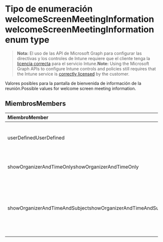 # <a name="welcomescreenmeetinginformation-enum-type"></a><span data-ttu-id="91489-101">Tipo de enumeración welcomeScreenMeetingInformation</span><span class="sxs-lookup"><span data-stu-id="91489-101">welcomeScreenMeetingInformation enum type</span></span>

> <span data-ttu-id="91489-102">**Nota:** El uso de las API de Microsoft Graph para configurar las directivas y los controles de Intune requiere que el cliente tenga la [licencia correcta](https://go.microsoft.com/fwlink/?linkid=839381) para el servicio Intune.</span><span class="sxs-lookup"><span data-stu-id="91489-102">**Note:** Using the Microsoft Graph APIs to configure Intune controls and policies still requires that the Intune service is [correctly licensed](https://go.microsoft.com/fwlink/?linkid=839381) by the customer.</span></span>

<span data-ttu-id="91489-103">Valores posibles para la pantalla de bienvenida de información de la reunión.</span><span class="sxs-lookup"><span data-stu-id="91489-103">Possible values for welcome screen meeting information.</span></span>
## <a name="members"></a><span data-ttu-id="91489-104">Miembros</span><span class="sxs-lookup"><span data-stu-id="91489-104">Members</span></span>
|<span data-ttu-id="91489-105">Miembro</span><span class="sxs-lookup"><span data-stu-id="91489-105">Member</span></span>|<span data-ttu-id="91489-106">Valor</span><span class="sxs-lookup"><span data-stu-id="91489-106">Value</span></span>|<span data-ttu-id="91489-107">Descripción</span><span class="sxs-lookup"><span data-stu-id="91489-107">Description</span></span>|
|:---|:---|:---|
|<span data-ttu-id="91489-108">userDefined</span><span class="sxs-lookup"><span data-stu-id="91489-108">UserDefined</span></span>|<span data-ttu-id="91489-109">0</span><span class="sxs-lookup"><span data-stu-id="91489-109">0%</span></span>|<span data-ttu-id="91489-110">Definido por el usuario, valor predeterminado, sin intención.</span><span class="sxs-lookup"><span data-stu-id="91489-110">User Defined, default value, no intent.</span></span>|
|<span data-ttu-id="91489-111">showOrganizerAndTimeOnly</span><span class="sxs-lookup"><span data-stu-id="91489-111">showOrganizerAndTimeOnly</span></span>|<span data-ttu-id="91489-112">1</span><span class="sxs-lookup"><span data-stu-id="91489-112">$1</span></span>|<span data-ttu-id="91489-113">Mostrar solo organizador y hora.</span><span class="sxs-lookup"><span data-stu-id="91489-113">Show organizer and time only.</span></span>|
|<span data-ttu-id="91489-114">showOrganizerAndTimeAndSubject</span><span class="sxs-lookup"><span data-stu-id="91489-114">showOrganizerAndTimeAndSubject</span></span>|<span data-ttu-id="91489-115">2</span><span class="sxs-lookup"><span data-stu-id="91489-115">-2</span></span>|<span data-ttu-id="91489-116">Mostrar organizador, tiempo y asunto (el asunto está oculto para las reuniones privadas).</span><span class="sxs-lookup"><span data-stu-id="91489-116">Show organizer, time and subject (subject is hidden for private meetings).</span></span>|



